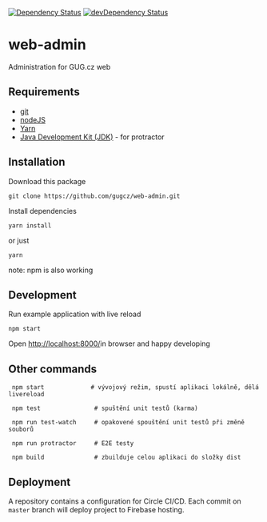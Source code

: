[![Dependency Status](https://david-dm.org/gugcz/web-admin.png)](https://david-dm.org/gugcz/web-admin) 
[![devDependency Status](https://david-dm.org/gugcz/web-admin/dev-status.png)](https://david-dm.org/gugcz/web-admin#info=devDependencies)

# web-admin
Administration for GUG.cz web

## Requirements 
- [git](http://git-scm.com/downloads)
- [nodeJS](https://nodejs.org/en/)
- [Yarn](https://yarnpkg.com/)
- [Java Development Kit (JDK)](http://www.oracle.com/technetwork/java/javase/downloads/index.html ) - for protractor

## Installation

Download this package

```shell
git clone https://github.com/gugcz/web-admin.git
```

Install dependencies

```shell
yarn install
```

or just 

```shell
yarn
```

note: npm is also working

## Development
Run example application with live reload

```shell
npm start
```

Open [http://localhost:8000/](http://localhost:8000/)in browser and happy developing

## Other commands
```
 npm start             # vývojový režim, spustí aplikaci lokálně, dělá livereload
 
 npm test               # spuštění unit testů (karma)
 
 npm run test-watch     # opakovené spouštění unit testů při změně souborů 

 npm run protractor     # E2E testy
 
 npm build              # zbuilduje celou aplikaci do složky dist
```

## Deployment

A repository contains a configuration for Circle CI/CD. Each commit on `master` branch will deploy project to Firebase hosting. 